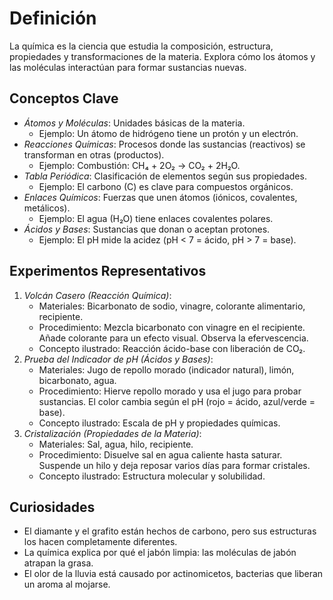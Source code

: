 # Definición

La química es la ciencia que estudia la composición, estructura, propiedades y transformaciones de la materia. Explora cómo los átomos y las moléculas interactúan para formar sustancias nuevas.

## Conceptos Clave

- *Átomos y Moléculas*: Unidades básicas de la materia.
  - Ejemplo: Un átomo de hidrógeno tiene un protón y un electrón.
- *Reacciones Químicas*: Procesos donde las sustancias (reactivos) se transforman en otras (productos).
  - Ejemplo: Combustión: CH₄ + 2O₂ → CO₂ + 2H₂O.
- *Tabla Periódica*: Clasificación de elementos según sus propiedades.
  - Ejemplo: El carbono (C) es clave para compuestos orgánicos.
- *Enlaces Químicos*: Fuerzas que unen átomos (iónicos, covalentes, metálicos).
  - Ejemplo: El agua (H₂O) tiene enlaces covalentes polares.
- *Ácidos y Bases*: Sustancias que donan o aceptan protones.
  - Ejemplo: El pH mide la acidez (pH < 7 = ácido, pH > 7 = base).

## Experimentos Representativos

1. *Volcán Casero (Reacción Química)*:
   - Materiales: Bicarbonato de sodio, vinagre, colorante alimentario, recipiente.
   - Procedimiento: Mezcla bicarbonato con vinagre en el recipiente. Añade colorante para un efecto visual. Observa la efervescencia.
   - Concepto ilustrado: Reacción ácido-base con liberación de CO₂.
2. *Prueba del Indicador de pH (Ácidos y Bases)*:
   - Materiales: Jugo de repollo morado (indicador natural), limón, bicarbonato, agua.
   - Procedimiento: Hierve repollo morado y usa el jugo para probar sustancias. El color cambia según el pH (rojo = ácido, azul/verde = base).
   - Concepto ilustrado: Escala de pH y propiedades químicas.
3. *Cristalización (Propiedades de la Materia)*:
   - Materiales: Sal, agua, hilo, recipiente.
   - Procedimiento: Disuelve sal en agua caliente hasta saturar. Suspende un hilo y deja reposar varios días para formar cristales.
   - Concepto ilustrado: Estructura molecular y solubilidad.

## Curiosidades

- El diamante y el grafito están hechos de carbono, pero sus estructuras los hacen completamente diferentes.
- La química explica por qué el jabón limpia: las moléculas de jabón atrapan la grasa.
- El olor de la lluvia está causado por actinomicetos, bacterias que liberan un aroma al mojarse.


